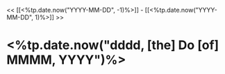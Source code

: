 << [[<%tp.date.now("YYYY-MM-DD", -1)%>]] - [[<%tp.date.now("YYYY-MM-DD", 1)%>]] >>

# <%tp.date.now("dddd, [the] Do [of] MMMM, YYYY")%>

